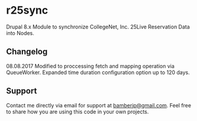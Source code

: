 # r25sync
Drupal 8.x Module to synchronize CollegeNet, Inc. 25Live Reservation Data into Nodes.

## Changelog

08.08.2017 Modified to proccessing fetch and mapping operation via QueueWorker. Expanded time duration configuration option up to 120 days.

## Support
<p>Contact me directly via email for support at <a href="mailto:bamberjp@gmail.com">bamberjp@gmail.com</a>. Feel free to share how you are using this code in your own projects. </p>
